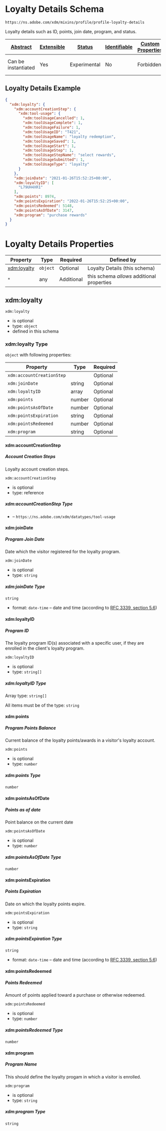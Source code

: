 
# Loyalty Details Schema

```
https://ns.adobe.com/xdm/mixins/profile/profile-loyalty-details
```

Loyalty details such as ID, points, join date, program, and status. 

| [Abstract](../../../abstract.md) | [Extensible](../../../extensions.md) | [Status](../../../status.md) | [Identifiable](../../../id.md) | [Custom Properties](../../../extensions.md) | [Additional Properties](../../../extensions.md) | Defined In |
|----------------------------------|--------------------------------------|------------------------------|--------------------------------|---------------------------------------------|-------------------------------------------------|------------|
| Can be instantiated | Yes | Experimental | No | Forbidden | Permitted | [mixins/profile/profile-loyalty-details.schema.json](mixins/profile/profile-loyalty-details.schema.json) |

## Loyalty Details Example
```json
{
  "xdm:loyalty": {
    "xdm:accountCreationStep": {
      "xdm:tool-usage": {
        "xdm:toolUsageCancelled": 1,
        "xdm:toolUsageComplete": 1,
        "xdm:toolUsageFailure": 1,
        "xdm:toolUsageID": "T421",
        "xdm:toolUsageName": "loyalty redemption",
        "xdm:toolUsageSaved": 1,
        "xdm:toolUsageStart": 1,
        "xdm:toolUsageStep": 1,
        "xdm:toolUsageStepName": "select rewards",
        "xdm:toolUsageSubmitted": 1,
        "xdm:toolUsageType": "loyalty"
      }
    },
    "xdm:joinDate": "2021-01-26T15:52:25+00:00",
    "xdm:loyaltyID": [
      "L79UH4XR1"
    ],
    "xdm:points": 8974,
    "xdm:pointsExpiration": "2022-01-26T15:52:25+00:00",
    "xdm:pointsRedeemed": 5148,
    "xdm:pointsAsOfDate": 3147,
    "xdm:program": "purchase rewards"
  }
}
```

# Loyalty Details Properties

| Property | Type | Required | Defined by |
|----------|------|----------|------------|
| [xdm:loyalty](#xdmloyalty) | `object` | Optional | Loyalty Details (this schema) |
| `*` | any | Additional | this schema *allows* additional properties |

## xdm:loyalty


`xdm:loyalty`
* is optional
* type: `object`
* defined in this schema

### xdm:loyalty Type


`object` with following properties:


| Property | Type | Required |
|----------|------|----------|
| `xdm:accountCreationStep`|  | Optional |
| `xdm:joinDate`| string | Optional |
| `xdm:loyaltyID`| array | Optional |
| `xdm:points`| number | Optional |
| `xdm:pointsAsOfDate`| number | Optional |
| `xdm:pointsExpiration`| string | Optional |
| `xdm:pointsRedeemed`| number | Optional |
| `xdm:program`| string | Optional |



#### xdm:accountCreationStep
##### Account Creation Steps

Loyalty account creation steps.

`xdm:accountCreationStep`
* is optional
* type: reference

##### xdm:accountCreationStep Type


* []() – `https://ns.adobe.com/xdm/datatypes/tool-usage`







#### xdm:joinDate
##### Program Join Date

Date which the visitor registered for the loyalty program.

`xdm:joinDate`
* is optional
* type: `string`

##### xdm:joinDate Type


`string`
* format: `date-time` – date and time (according to [RFC 3339, section 5.6](http://tools.ietf.org/html/rfc3339))








#### xdm:loyaltyID
##### Program ID

The loyalty program ID(s) associated with a specific user, if they are enrolled in the client's loyalty program.

`xdm:loyaltyID`
* is optional
* type: `string[]`


##### xdm:loyaltyID Type


Array type: `string[]`

All items must be of the type:
`string`











#### xdm:points
##### Program Points Balance

Current balance of the loyalty points/awards in a visitor's loyalty account.

`xdm:points`
* is optional
* type: `number`

##### xdm:points Type


`number`








#### xdm:pointsAsOfDate
##### Points as of date

Point balance on the current date

`xdm:pointsAsOfDate`
* is optional
* type: `number`

##### xdm:pointsAsOfDate Type


`number`








#### xdm:pointsExpiration
##### Points Expiration

Date on which the loyalty points expire.

`xdm:pointsExpiration`
* is optional
* type: `string`

##### xdm:pointsExpiration Type


`string`
* format: `date-time` – date and time (according to [RFC 3339, section 5.6](http://tools.ietf.org/html/rfc3339))








#### xdm:pointsRedeemed
##### Points Redeemed

Amount of points applied toward a purchase or otherwise redeemed.

`xdm:pointsRedeemed`
* is optional
* type: `number`

##### xdm:pointsRedeemed Type


`number`








#### xdm:program
##### Program Name

This should define the loyalty progam in which a visitor is enrolled.

`xdm:program`
* is optional
* type: `string`

##### xdm:program Type


`string`










